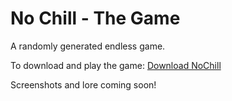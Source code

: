 # No Chill - The Game
A randomly generated endless game.

To download and play the game: <a target="_blank" href="https://www.dropbox.com/s/9fwajrywi3kcaao/No%20Chill.rar?dl=0">Download NoChill</a>

Screenshots and lore coming soon!
